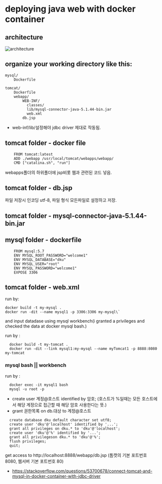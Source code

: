 deploying java web with docker container
========================================

## architecture

![architecture](https://i.stack.imgur.com/4Av3X.png)

## organize your working directory like this:
```
mysql/
    Dockerfile
```
```
tomcat/
    Dockerfile
    webapp/
        WEB-INF/
          classes/
          lib/mysql-connector-java-5.1.44-bin.jar
          web.xml
        db.jsp
```
+ web-inf/lib/설정해야 jdbc driver 제대로 작동됨.

## tomcat folder - docker file
```
    FROM tomcat:latest
    ADD ./webapp /usr/local/tomcat/webapps/webapp/
    CMD ["catalina.sh", "run"]
```
webapps폴더의 하위폴더에 jsp비롯 웹과 관련된 코드 넣음.

## tomcat folder - db.jsp
파일 저장시 인코딩 utf-8, 파일 형식 모든파일로 설정하고 저장.

## tomcat folder - mysql-connector-java-5.1.44-bin.jar

## mysql folder - dockerfile
```
    FROM mysql:5.7
    ENV MYSQL_ROOT_PASSWORD="welcome1"
    ENV MYSQL_DATABASE="dku"
    ENV MYSQL_USER="root"
    ENV MYSQL_PASSWORD="welcome1"
    EXPOSE 3306
```  
## tomcat folder - web.xml

<web-app></web-app>

run by: 
```
docker build -t my-mysql .
docker run -dit --name mysql1 -p 3306:3306 my-mysql\`
```
and input datadase using mysql workbench(i granted a privileges and checked the data at docker mysql bash.)

run by :
```
  docker build -t my-tomcat .
  docker run -dit --link mysql1:my-mysql --name myTomcat1 -p 8888:8080 my-tomcat
```  
  
### mysql bash || workbench
run by :
```
  docker exec -it mysql1 bash
  mysql -u root -p
```  
+ create user 계정@호스트 identified by 암호;
  (호스트가 %일때는 모든 호스트에서 해당 계정으로 접근할 때 해당 암호 사용한다는 뜻.)
+ grant 권한목록 on db.대상 to 계정@호스트
```  
  create database dku default character set utf8;
  create user 'dku'@'localhost' identified by '...';
  grant all privileges on dku.* to 'dku'@'localhost';
  create user 'dku'@'%' identified by '...';
  grant all privilegeson dku.* to 'dku'@'%';
  flush privileges;
  quit;
```  
get access to http://localhost:8888/webapp/db.jsp
(톰캣의 기본 포트번호 8080, 웹서버 기본 포트번호 80)

+ https://stackoverflow.com/questions/53700678/connect-tomcat-and-mysql-in-docker-container-with-jdbc-driver

